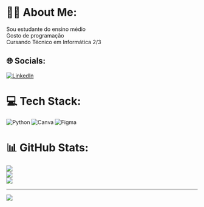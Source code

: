 # 🙋‍♀️ About Me:
Sou estudante do ensino médio<br>Gosto de programação<br>Cursando Técnico em Informática 2/3


## 🌐 Socials:
[![LinkedIn](https://img.shields.io/badge/LinkedIn-%230077B5.svg?logo=linkedin&logoColor=white)](https://linkedin.com/in/https://www.linkedin.com/in/angelita-dias-a31775260/) 

# 💻 Tech Stack:
![Python](https://img.shields.io/badge/python-3670A0?style=for-the-badge&logo=python&logoColor=ffdd54) ![Canva](https://img.shields.io/badge/Canva-%2300C4CC.svg?style=for-the-badge&logo=Canva&logoColor=white) ![Figma](https://img.shields.io/badge/figma-%23F24E1E.svg?style=for-the-badge&logo=figma&logoColor=white)
# 📊 GitHub Stats:
![](https://github-readme-stats.vercel.app/api?username=angelitadias&theme=dracula&hide_border=true&include_all_commits=false&count_private=false)<br/>
![](https://github-readme-streak-stats.herokuapp.com/?user=angelitadias&theme=dracula&hide_border=true)<br/>
![](https://github-readme-stats.vercel.app/api/top-langs/?username=angelitadias&theme=dracula&hide_border=true&include_all_commits=false&count_private=false&layout=compact)

---
[![](https://visitcount.itsvg.in/api?id=angelitadias&icon=0&color=0)](https://visitcount.itsvg.in)

<!-- Proudly created with GPRM ( https://gprm.itsvg.in ) -->
